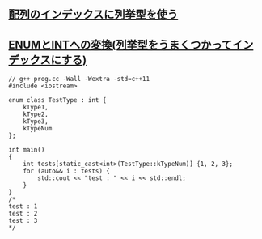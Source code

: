 ## [配列のインデックスに列挙型を使う](https://qiita.com/SaitoAtsushi/items/b7f2aef6df10ba5da77d)
## [ENUMとINTへの変換(列挙型をうまくつかってインデックスにする)](https://qiita.com/KawabataLemon/items/4451a90158ff523539bf)

```
// g++ prog.cc -Wall -Wextra -std=c++11
#include <iostream>

enum class TestType : int {
    kType1,
    kType2,
    kType3,
    kTypeNum
};

int main()
{
    int tests[static_cast<int>(TestType::kTypeNum)] {1, 2, 3};
    for (auto&& i : tests) {
        std::cout << "test : " << i << std::endl;
    }
}
/*
test : 1
test : 2
test : 3
*/
```
